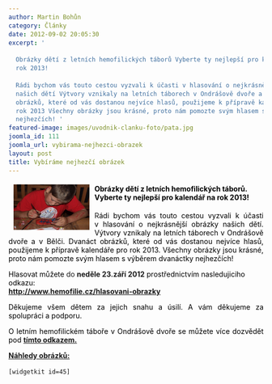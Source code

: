 ```yaml
---
author: Martin Bohůn
category: Články
date: 2012-09-02 20:05:30
excerpt: '

  Obrázky dětí z letních hemofilických táborů Vyberte ty nejlepší pro kalendář na
  rok 2013!

  Rádi bychom vás touto cestou vyzvali k účasti v hlasování o nejkrásnější obrázky
  našich dětí Výtvory vznikaly na letních táborech v Ondrášově dvoře a v Bělči Dvanáct
  obrázků, které od vás dostanou nejvíce hlasů, použijeme k přípravě kalendáře pro
  rok 2013 Všechny obrázky jsou krásné, proto nám pomozte svým hlasem s výběrem dvanáctky
  nejhezčích! '
featured-image: images/uvodnik-clanku-foto/pata.jpg
joomla_id: 111
joomla_url: vybirama-nejhezci-obrazek
layout: post
title: Vybíráme nejhezčí obrázek
---
```


<h4><img src="images/uvodnik-clanku-foto/pata.jpg" border="0" width="150" height="90" style="float: left; margin-left: 10px; margin-right: 10px;" /></h4>
<h4><span style="color: #000000;">Obrázky dětí z letních hemofilických táborů. Vyberte ty nejlepší pro kalendář na rok 2013!</span></h4>
<p style="text-align: justify;">R<span style="color: #000000;">ádi bychom vás touto cestou vyzvali k účasti v hlasování o nejkrásnější obrázky našich dětí. Výtvory vznikaly na letních táborech v Ondrášově dvoře a v Bělči. Dvanáct obrázků, které od vás dostanou nejvíce hlasů, použijeme k přípravě kalendáře pro rok 2013. Všechny obrázky jsou krásné, proto nám pomozte svým hlasem s výběrem dvanáctky nejhezčích! </span></p>

<p><span style="color: #000000;">Hlasovat můžete </span>do <strong>neděle 23.září 2012</strong><span style="color: #000000;"> prostřednictvím nasledujiciho odkazu:</span> <strong><a href="http://www.hemofilie.cz/hlasovani-obrazky"><br />http://www.hemofilie.cz/hlasovani-obrazky</a></strong></p>
<p style="text-align: justify;"><span style="color: #000000;">Děkujeme všem dětem za jejich snahu a úsilí. A vám děkujeme za spolupráci a podporu. </span></p>
<p style="text-align: justify;"><span style="color: #000000;">O letním hemofilickém táboře v Ondrášově dvoře se můžete více dozvědět pod</span> <a href="index.php/akce-seznam/12-akce1/104-ondrasuv-dvur-zil-olympiadou" target="_blank" title="Ondrášův dvůr žil olympiádou"><strong>tímto odkazem.</strong><span style="color: #000000;"><br /></span></a></p>
<p><strong><span style="text-decoration: underline;">Náhledy obrázků:</span></strong><span style="color: #000000;"><br /></span></p>
<p><code>[widgetkit id=45]</code></p>